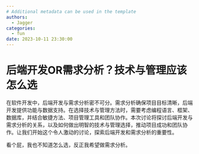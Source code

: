 ```yaml
---
# Additional metadata can be used in the template
authors: 
  - Jagger
categories:
  - fun
date: 2023-10-11 23:30:00               
---
```

# 后端开发OR需求分析？技术与管理应该怎么选

在软件开发中，后端开发与需求分析密不可分。需求分析确保项目目标清晰，后端开发提供功能与数据支持。在选择技术与管理方法时，需要考虑编程语言、框架、数据库，并结合敏捷方法、项目管理工具和团队协作。本次讨论将探讨后端开发与需求分析的关系，以及如何做出明智的技术与管理选择，推动项目成功和团队协作。让我们开始这个令人激动的讨论，探索后端开发和需求分析的重要性。
<!-- more -->

看个屁，我也不知道怎么选，反正我希望做需求分析。
